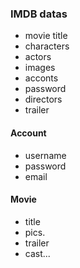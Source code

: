 ### IMDB datas
- movie title
- characters
- actors
- images
- acconts
- password
- directors
- trailer


#### Account
- username
- password
- email

#### Movie
- title
- pics.
- trailer
- cast...
